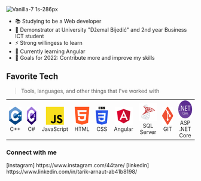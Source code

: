 ![Vanilla-7 1s-286px](https://user-images.githubusercontent.com/83786009/153525576-40d9df96-74bf-43c6-aa4c-313b9164e9ab.svg)

- 📚 Studying to be a Web developer
- 🏢 Demonstrator at University "Džemal Bijedić" and 2nd year Business ICT student
- ⚡ Strong willingess to learn
- 🌱 Currently learning Angular
- 📌 Goals for 2022: Contribute more and improve my skills

<h2 align="left">Favorite Tech</h2>

> Tools, languages, and other things that I've worked with

<table>
  <tr>
    <td align="center" width="96">
        <img src="./img/c++.png" width="48" height="48" alt="C++" />
      <br>C++
    </td>
    <td align="center" width="96">
        <img src="./img/csharp.png" width="48" height="48" alt="C#" />
      <br>C#
    </td>
    <td align="center" width="96">
        <img src="./img/js.png" width="48" height="48" alt="JS" />
      <br>JavaScript
    </td>
    <td align="center" width="96">
        <img src="./img/html.png" width="48" height="48" alt="HTML" />
      <br>HTML
    </td>
    <td align="center" width="96">
        <img src="./img/css.png" width="48" height="48" alt="CSS" />
      <br>CSS
    </td>
    <td align="center" width="96">
        <img src="./img/ang.png" width="48" height="48" alt="Angular" />
      <br>Angular
    </td>
    <td align="center" width="96">
        <img src="./img/sql.png" width="48" height="48" alt="SQL" />
      <br>SQL Server
    </td>
    <td align="center" width="96">
        <img src="./img/git.png" width="48" height="48" alt="GIT" />
      <br>GIT
    </td>
    <td align="center" width="96">
        <img src="./img/NET_Core_Logo.png" width="48" height="48" alt=".NET Core" />
      <br>ASP .NET Core
    </td>
  </tr>
</table>

<h3 align="left">Connect with me</h3>
[instagram] https://www.instagram.com/44tare/
[linkedin] https://www.linkedin.com/in/tarik-arnaut-ab41b8198/
